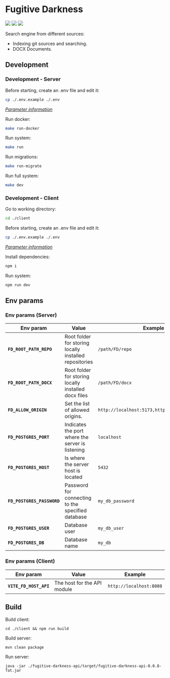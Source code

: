 # Fugitive Darkness

[![](https://img.shields.io/github/v/release/Zer0S2m/FugitiveDarkness.svg)](https://github.com/Zer0S2m/FugitiveDarkness/releases/latest "GitHub release")
![](http://img.shields.io/badge/platform-jvm-DB413D.svg?style=flat)
[![](https://img.shields.io/badge/license-Apache%20License%202.0-blue.svg?style=flat)](https://www.apache.org/licenses/LICENSE-2.0)

Search engine from different sources:

- Indexing git sources and searching.
- DOCX Documents.

## Development

### Development - Server

Before starting, create an .env file and edit it:

```bash
cp ./.env.example ./.env
```

_[Parameter information](#env-params-server)_

Run docker:

```bash
make run-docker
```

Run system:

```bash
make run
```

Run migrations:

```bash
make run-migrate
```

Run full system:

```bash
make dev
```

### Development - Client

Go to working directory:

```bash
cd ./client
```

Before starting, create an .env file and edit it:

```bash
cp ./.env.example ./.env
```

_[Parameter information](#env-params-client)_

Install dependencies:

```bash
npm i
```

Run system:

```bash
npm run dev
```

## Env params

### Env params (Server)

| Env param                  | Value                                                  | Example                                       |
|----------------------------|--------------------------------------------------------|-----------------------------------------------|
| **`FD_ROOT_PATH_REPO`**    | Root folder for storing locally installed repositories | `/path/FD/repo`                               |
| **`FD_ROOT_PATH_DOCX`**    | Root folder for storing locally installed docx files   | `/path/FD/docx`                               |
| **`FD_ALLOW_ORIGIN`**      | Set the list of allowed origins.                       | `http://localhost:5173,http://localhost:5174` |
| **`FD_POSTGRES_PORT`**     | Indicates the port where the server is listening       | `localhost`                                   |
| **`FD_POSTGRES_HOST`**     | Is where the server host is located                    | `5432`                                        |
| **`FD_POSTGRES_PASSWORD`** | Password for connecting to the specified database      | `my_db_password`                              |
| **`FD_POSTGRES_USER`**     | Database user                                          | `my_db_user`                                  |
| **`FD_POSTGRES_DB`**       | Database name                                          | `my_db`                                       |

### Env params (Client)

| Env param              | Value                       | Example                 |
|------------------------|-----------------------------|-------------------------|
| **`VITE_FD_HOST_API`** | The host for the API module | `http://localhost:8080` |

## Build

Build client:

```shell
cd ./client && npm run build
```

Build server:

```shell
mvn clean package
```

Run server:

```shell
java -jar ./fugitive-darkness-api/target/fugitive-darkness-api-0.0.8-fat.jar
```
